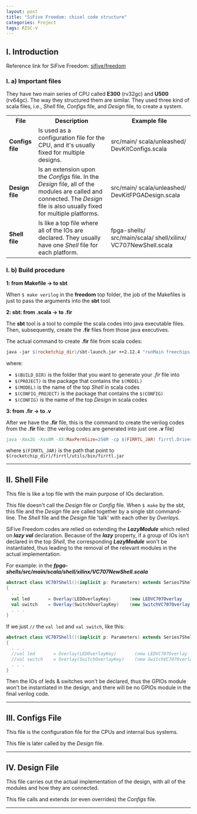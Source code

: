 ```yaml
---
layout: post
title: "SiFive Freedom: chisel code structure"
categories: Project
tags: RISC-V
---
```


## I. Introduction

Reference link for SiFive Freedom: [sifive/freedom](https://github.com/sifive/freedom)

### I. a) Important files

They have two main series of CPU called **E300** (rv32gc) and **U500** (rv64gc).
The way they structured them are similar.
They used three kind of scala files, i.e., *Shell* file, *Configs* file, and *Design* file, to create a system.

<table>
  <tr>
    <th>File</th>
    <th>Description</th>
    <th>Example file</th>
  </tr>
  <tr>
    <td><span style="font-weight:bold">Configs file</span></td>
    <td>Is used as a configuration file for the CPU, and it's usually fixed for multiple designs.</td>
    <td>src/main/ scala/unleashed/ DevKitConfigs.scala</td>
  </tr>
  <tr>
    <td><span style="font-weight:bold">Design file</span></td>
    <td>Is an extension upon the <i>Configs</i> file. In the <i>Design</i> file, all of the modules are called and connected. The <i>Design</i> file is also usually fixed for multiple platforms.</td>
    <td>src/main/ scala/unleashed/ DevKitFPGADesign.scala</td>
  </tr>
  <tr>
    <td><span style="font-weight:bold">Shell file</span></td>
    <td>Is like a top file where all of the IOs are declared. They usually have one <i>Shell</i> file for each platform.</td>
    <td>fpga-shells/ src/main/scala/ shell/xilinx/ VC707NewShell.scala</td>
  </tr>
</table>

### I. b) Build procedure

**1: from Makefile -> to sbt**

When ```$ make verilog``` in the **freedom** top folder, the job of the Makefiles is just to pass the arguments into the **sbt** tool.

**2: sbt: from .scala -> to .fir**

The **sbt** tool is a tool to compile the scala codes into java executable files. Then, subsequently, create the **.fir** files from those java executives.

The actual command to create **.fir** file from scala codes:
```makefile
java -jar $(rocketchip_dir)/sbt-launch.jar ++2.12.4 "runMain freechips.rocketchip.system.Generator $(BUILD_DIR) $(PROJECT) $(MODEL) $(CONFIG_PROJECT) $(CONFIG)"
```
where:
 - ```$(BUILD_DIR)``` is the folder that you want to generate your *.fir* file into
 - ```$(PROJECT)``` is the package that contains the ```$(MODEL)```
 - ```$(MODEL)``` is the name of the top *Shell* in scala codes
 - ```$(CONFIG_PROJECT)``` is the package that contains the ```$(CONFIG)```
 - ```$(CONFIG)``` is the name of the top *Design* in scala codes

**3: from .fir -> to .v**

After we have the **.fir** file, this is the command to create the verilog codes from the **.fir** file: (the verilog codes are generated into just one **.v** file)
```makefile
java -Xmx2G -Xss8M -XX:MaxPermSize=256M -cp $(FIRRTL_JAR) firrtl.Driver -i <path to .fir file> -o <path to .v file> -X verilog
```
where ```$(FIRRTL_JAR)``` is the path that point to ```$(rocketchip_dir)/firrtl/utils/bin/firrtl.jar```

* * *

## II. Shell File

This file is like a top file with the main purpose of IOs declaration.

This file doesn't call the *Design* file or *Config* file. When ```$ make``` by the sbt, this file and the *Design* file are called together by a single sbt command-line. The *Shell* file and the *Design* file 'talk' with each other by *Overlays*.

SiFive Freedom codes are relied on extending the ***LazyModule*** which relied on ***lazy val*** declaration. Because of the ***lazy*** property, if a group of IOs isn't declared in the top *Shell*, the corresponding ***LazyModule*** won't be instantiated, thus leading to the removal of the relevant modules in the actual implementation.

For example: in the ***fpga-shells/src/main/scala/shell/xilinx/VC707NewShell.scala***
```scala
abstract class VC707Shell()(implicit p: Parameters) extends Series7Shell
{
  . . .
  val led       = Overlay(LEDOverlayKey)       (new LEDVC707Overlay     (_, _, _))
  val switch    = Overlay(SwitchOverlayKey)    (new SwitchVC707Overlay  (_, _, _))
  . . .
}
```
If we just ```//``` the ```val led``` and ```val switch```, like this:
```scala
abstract class VC707Shell()(implicit p: Parameters) extends Series7Shell
{
  . . .
  //val led       = Overlay(LEDOverlayKey)       (new LEDVC707Overlay     (_, _, _))
  //val switch    = Overlay(SwitchOverlayKey)    (new SwitchVC707Overlay  (_, _, _))
  . . .
}
```
Then the IOs of leds & switches won't be declared, thus the GPIOs module won't be instantiated in the design, and there will be no GPIOs module in the final verilog code.

* * *

## III. Configs File

This file is the configuration file for the CPUs and internal bus systems.

This file is later called by the *Design* file.

* * *

## IV. Design File 

This file carries out the actual implementation of the design, with all of the modules and how they are connected.

This file calls and extends (or even overrides) the *Configs* file.

* * *
